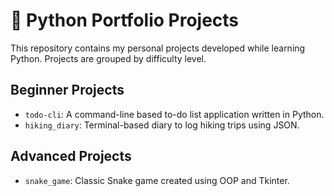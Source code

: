 # 🐍 Python Portfolio Projects

This repository contains my personal projects developed while learning Python. Projects are grouped by difficulty level.

## Beginner Projects
- `todo-cli`: A command-line based to-do list application written in Python.
- `hiking_diary`: Terminal-based diary to log hiking trips using JSON.

##  Advanced Projects
- `snake_game`: Classic Snake game created using OOP and Tkinter.
